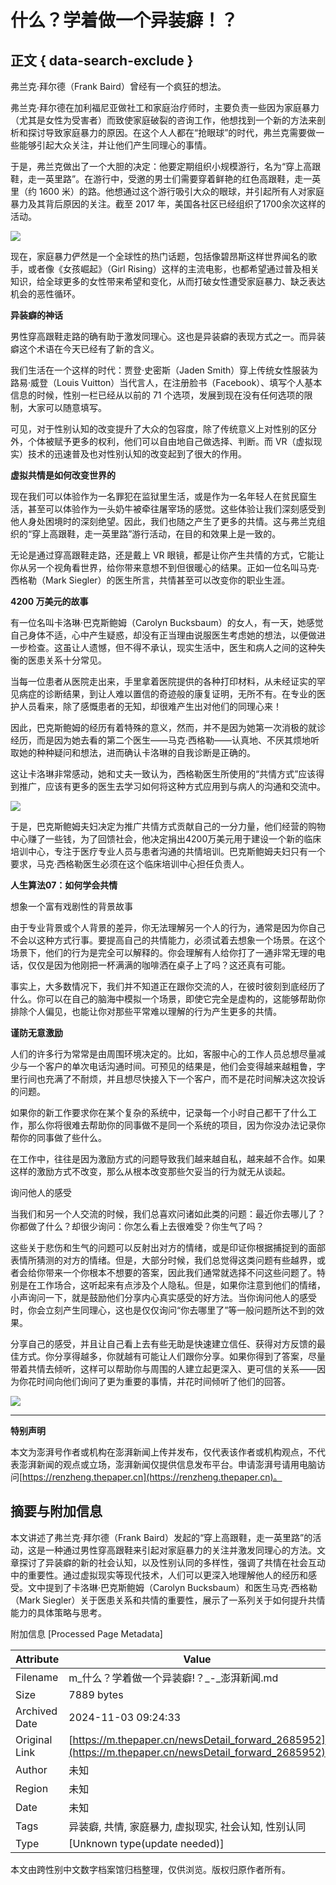 # 什么？学着做一个异装癖！？

## 正文 { data-search-exclude }


弗兰克·拜尔德（Frank Baird）曾经有一个疯狂的想法。

弗兰克·拜尔德在加利福尼亚做社工和家庭治疗师时，主要负责一些因为家庭暴力（尤其是女性为受害者）而致使家庭破裂的咨询工作，他想找到一个新的方法来剖析和探讨导致家庭暴力的原因。在这个人人都在“抢眼球”的时代，弗兰克需要做一些能够引起大众关注，并让他们产生同理心的事情。

于是，弗兰克做出了一个大胆的决定：他要定期组织小规模游行，名为“穿上高跟鞋，走一英里路”。在游行中，受邀的男士们需要穿着鲜艳的红色高跟鞋，走一英里（约 1600 米）的路。他想通过这个游行吸引大众的眼球，并引起所有人对家庭暴力及其背后原因的关注。截至 2017 年，美国各社区已经组织了1700余次这样的活动。

![](http://image.thepaper.cn/www/image/12/712/394.jpg)

现在，家庭暴力俨然是一个全球性的热门话题，包括像碧昂斯这样世界闻名的歌手，或者像《女孩崛起》（Girl Rising）这样的主流电影，也都希望通过普及相关知识，给全球更多的女性带来希望和变化，从而打破女性遭受家庭暴力、缺乏表达机会的恶性循环。

**异装癖的神话**

男性穿高跟鞋走路的确有助于激发同理心。这也是异装癖的表现方式之一。而异装癖这个术语在今天已经有了新的含义。

我们生活在一个这样的时代：贾登·史密斯（Jaden Smith）穿上传统女性服装为路易·威登（Louis Vuitton）当代言人，在注册脸书（Facebook）、填写个人基本信息的时候，性别一栏已经从以前的 71 个选项，发展到现在没有任何选项的限制，大家可以随意填写。

可见，对于性别认知的改变提升了大众的包容度，除了传统意义上对性别的区分外，个体被赋予更多的权利，他们可以自由地自己做选择、判断。而 VR（虚拟现实）技术的迅速普及也对性别认知的改变起到了很大的作用。

**虚拟共情是如何改变世界的**

现在我们可以体验作为一名罪犯在监狱里生活，或是作为一名年轻人在贫民窟生活，甚至可以体验作为一头奶牛被牵往屠宰场的感觉。这些体验让我们深刻感受到他人身处困境时的深刻绝望。因此，我们也随之产生了更多的共情。这与弗兰克组织的“穿上高跟鞋，走一英里路”游行活动，在目的和效果上是一致的。

无论是通过穿高跟鞋走路，还是戴上 VR 眼镜，都是让你产生共情的方式，它能让你从另一个视角看世界，给你带来意想不到但很暖心的结果。正如一位名叫马克·西格勒（Mark Siegler）的医生所言，共情甚至可以改变你的职业生涯。

**4200 万美元的故事**

有一位名叫卡洛琳·巴克斯鲍姆（Carolyn Bucksbaum）的女人，有一天，她感觉自己身体不适，心中产生疑惑，却没有正当理由说服医生考虑她的想法，以便做进一步检查。这虽让人遗憾，但不得不承认，现实生活中，医生和病人之间的这种失衡的医患关系十分常见。

当每一位患者从医院走出来，手里拿着医院提供的各种打印材料，从未经证实的罕见病症的诊断结果，到让人难以置信的奇迹般的康复证明，无所不有。在专业的医护人员看来，除了感慨患者的无知，却很难产生出对他们的同理心来！

因此，巴克斯鲍姆的经历有着特殊的意义，然而，并不是因为她第一次消极的就诊经历，而是因为她去看的第二个医生——马克·西格勒——认真地、不厌其烦地听取她的种种疑问和想法，进而确认卡洛琳的自我诊断是正确的。

这让卡洛琳非常感动，她和丈夫一致认为，西格勒医生所使用的“共情方式”应该得到推广，应该有更多的医生去学习如何将这种方式应用到与病人的沟通和交流中。

![](http://image.thepaper.cn/www/image/12/712/429.jpg)

于是，巴克斯鲍姆夫妇决定为推广共情方式贡献自己的一分力量，他们经营的购物中心赚了一些钱，为了回馈社会，他决定捐出4200万美元用于建设一个新的临床培训中心，专注于医疗专业人员与患者沟通的共情培训。巴克斯鲍姆夫妇只有一个要求，马克·西格勒医生必须在这个临床培训中心担任负责人。

**人生算法07：如何学会共情**

想象一个富有戏剧性的背景故事

由于专业背景或个人背景的差异，你无法理解另一个人的行为，通常是因为你自己不会以这种方式行事。要提高自己的共情能力，必须试着去想象一个场景。在这个场景下，他们的行为是完全可以解释的。你会理解有人给你打了一通非常无理的电话，仅仅是因为他刚把一杯满满的咖啡洒在桌子上了吗？这还真有可能。

事实上，大多数情况下，我们并不知道正在跟你交流的人，在彼时彼刻到底经历了什么。你可以在自己的脑海中模拟一个场景，即使它完全是虚构的，这能够帮助你排除个人偏见，也能让你对那些平常难以理解的行为产生更多的共情。

**谨防无意激励**

人们的许多行为常常是由周围环境决定的。比如，客服中心的工作人员总想尽量减少与一个客户的单次电话沟通时间。可预见的结果是，他们会变得越来越粗鲁，字里行间也充满了不耐烦，并且想尽快接入下一个客户，而不是花时间解决这次投诉的问题。

如果你的新工作要求你在某个复杂的系统中，记录每一个小时自己都干了什么工作，那么你将很难去帮助你的同事做不是同一个系统的项目，因为你没办法记录你帮你的同事做了些什么。

在工作中，往往是因为激励方式的问题导致我们越来越自私，越来越不合作。如果这样的激励方式不改变，那么从根本改变那些欠妥当的行为就无从谈起。

询问他人的感受

当我们和另一个人交流的时候，我们总喜欢问诸如此类的问题：最近你去哪儿了？你都做了什么？却很少询问：你怎么看上去很难受？你生气了吗？

这些关于悲伤和生气的问题可以反射出对方的情绪，或是印证你根据捕捉到的面部表情所猜测的对方的情绪。但是，大部分时候，我们总觉得这类问题有些越界，或者会给你带来一个你根本不想要的答案，因此我们通常就选择不问这些问题了。特别是在工作场合，这听起来有点涉及个人隐私。但是，如果你注意到他们的情绪，小声询问一下，就是鼓励他们分享内心真实感受的好方法。当你询问他人的感受时，你会立刻产生同理心，这也是仅仅询问“你去哪里了”等一般问题所达不到的效果。

分享自己的感受，并且让自己看上去有些无助是快速建立信任、获得对方反馈的最佳方式。你分享得越多，你就越有可能让人们跟你分享。如果你得到了答案，尽量带着共情去倾听，这样可以帮助你与周围的人建立起更深入、更可信的关系——因为你花时间向他们询问了更为重要的事情，并花时间倾听了他们的回答。

![](http://image.thepaper.cn/www/image/12/710/305.jpg)

---

**特别声明**

本文为澎湃号作者或机构在澎湃新闻上传并发布，仅代表该作者或机构观点，不代表澎湃新闻的观点或立场，澎湃新闻仅提供信息发布平台。申请澎湃号请用电脑访问[https://renzheng.thepaper.cn](https://renzheng.thepaper.cn)。

## 摘要与附加信息

<!-- tcd_abstract -->
本文讲述了弗兰克·拜尔德（Frank Baird）发起的“穿上高跟鞋，走一英里路”的活动，这是一种通过男性穿高跟鞋来引起对家庭暴力的关注并激发同理心的方法。文章探讨了异装癖的新的社会认知，以及性别认同的多样性，强调了共情在社会互动中的重要性。通过虚拟现实等现代技术，人们可以更深入地理解他人的经历和感受。文中提到了卡洛琳·巴克斯鲍姆（Carolyn Bucksbaum）和医生马克·西格勒（Mark Siegler）关于医患关系和共情的重要性，展示了一系列关于如何提升共情能力的具体策略与思考。
<!-- tcd_abstract_end -->

附加信息 [Processed Page Metadata]

| Attribute       | Value                                  |
|-----------------|----------------------------------------|
| Filename        | m_什么？学着做一个异装癖!？_-_澎湃新闻.md                             |
| Size            | 7889 bytes                           |
| Archived Date   | 2024-11-03 09:24:33                             |
| Original Link   | [https://m.thepaper.cn/newsDetail_forward_2685952](https://m.thepaper.cn/newsDetail_forward_2685952)                       |
| Author          | 未知                               |
| Region          | 未知                               |
| Date            | 未知                                 |
| Tags            | 异装癖, 共情, 家庭暴力, 虚拟现实, 社会认知, 性别认同                                 |
| Type            | [Unknown type(update needed)]                                 |
<!-- tcd_table_end -->

本文由跨性别中文数字档案馆归档整理，仅供浏览。版权归原作者所有。
